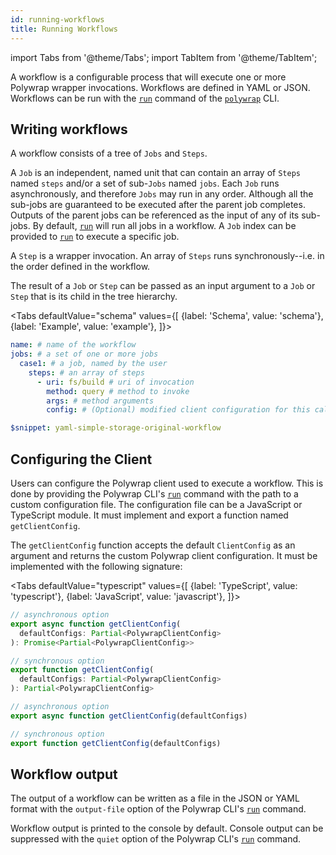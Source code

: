 ```yaml
---
id: running-workflows
title: Running Workflows
---
```


import Tabs from '@theme/Tabs';
import TabItem from '@theme/TabItem';

A workflow is a configurable process that will execute one or more Polywrap wrapper invocations. 
Workflows are defined in YAML or JSON. Workflows can be run with the [`run`](../../reference/cli/commands/run) command of the [`polywrap`](../../reference/cli/polywrap-cli) CLI.

## Writing workflows

A workflow consists of a tree of `Jobs` and `Steps`.

A `Job` is an independent, named unit that can contain an array of `Steps` named `steps` and/or a set of sub-`Jobs` named `jobs`. 
Each `Job` runs asynchronously, and therefore `Jobs` may run in any order. Although all the sub-jobs are guaranteed to be executed after the parent job completes. Outputs of the parent jobs can be referenced as the input of any of its sub-jobs.
By default, [`run`](../../reference/cli/commands/run) will run all jobs in a workflow.
A `Job` index can be provided to [`run`](../../reference/cli/commands/run) to execute a specific job.

A `Step` is a wrapper invocation. An array of `Steps` runs synchronously--i.e. in the order defined in the workflow.


The result of a `Job` or `Step` can be passed as an input argument to a `Job` or `Step` that is its child in the tree hierarchy.

<Tabs
defaultValue="schema"
values={[
{label: 'Schema', value: 'schema'},
{label: 'Example', value: 'example'},
]}>
<TabItem value="schema">

```yml
name: # name of the workflow
jobs: # a set of one or more jobs
  case1: # a job, named by the user
    steps: # an array of steps
      - uri: fs/build # uri of invocation
        method: query # method to invoke
        args: # method arguments
        config: # (Optional) modified client configuration for this call
```

</TabItem>
<TabItem value="example">

```yml
$snippet: yaml-simple-storage-original-workflow
```

</TabItem>
</Tabs>

## Configuring the Client

Users can configure the Polywrap client used to execute a workflow. 
This is done by providing the Polywrap CLI's [`run`](../../reference/cli/commands/run) command with the path to a custom 
configuration file.
The configuration file can be a JavaScript or TypeScript module.
It must implement and export a function named `getClientConfig`. 

The `getClientConfig` function accepts the default `ClientConfig` as an argument and returns the custom Polywrap 
client configuration. 
It must be implemented with the following signature:

<Tabs
defaultValue="typescript"
values={[
{label: 'TypeScript', value: 'typescript'},
{label: 'JavaScript', value: 'javascript'},
]}>
<TabItem value="typescript">

```typescript
// asynchronous option
export async function getClientConfig(
  defaultConfigs: Partial<PolywrapClientConfig>
): Promise<Partial<PolywrapClientConfig>>

// synchronous option
export function getClientConfig(
  defaultConfigs: Partial<PolywrapClientConfig>
): Partial<PolywrapClientConfig>
```

</TabItem>
<TabItem value="javascript">

```javascript
// asynchronous option
export async function getClientConfig(defaultConfigs)

// synchronous option
export function getClientConfig(defaultConfigs)
```

</TabItem>
</Tabs>

## Workflow output

The output of a workflow can be written as a file in the JSON or YAML format with the `output-file` option of the Polywrap CLI's
[`run`](../../reference/cli/commands/run) command.

Workflow output is printed to the console by default. 
Console output can be suppressed with the `quiet` option of the Polywrap CLI's [`run`](../../reference/cli/commands/run) command.

